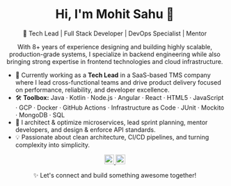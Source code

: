 <h1 align="center">Hi, I'm Mohit Sahu 👋</h1>
<p align="center">
  🚀 Tech Lead | Full Stack Developer | DevOps Specialist | Mentor
</p>

<p align="center">
  With 8+ years of experience designing and building highly scalable, production-grade systems, I specialize in backend engineering while also bringing strong expertise in frontend technologies and cloud infrastructure.
</p>

- 🔭 Currently working as a **Tech Lead** in a SaaS-based TMS company where I lead cross-functional teams and drive product delivery focused on performance, reliability, and developer excellence.
- 🛠️ **Toolbox:** Java · Kotlin · Node.js · Angular · React · HTML5 · JavaScript · GCP · Docker · GitHub Actions · Infrastructure as Code · JUnit · Mockito · MongoDB · SQL
- 🧭 I architect & optimize microservices, lead sprint planning, mentor developers, and design & enforce API standards.
- 💡 Passionate about clean architecture, CI/CD pipelines, and turning complexity into simplicity.

<p align="center">
  <a href="https://twitter.com/smoneybwr" target="_blank" rel="noopener noreferrer">
    <img alt="Mohit Sahu | Twitter" width="22px" src="https://raw.githubusercontent.com/peterthehan/peterthehan/master/assets/twitter.svg" />
  </a>
  <a href="https://www.linkedin.com/in/mohit-sahu-bbb044136" target="_blank" rel="noopener noreferrer">
    <img alt="Mohit's LinkedIn" width="22px" src="https://raw.githubusercontent.com/peterthehan/peterthehan/master/assets/linkedin.svg" />
  </a>
</p>

<p align="center">
  ✨ Let's connect and build something awesome together!
</p>
